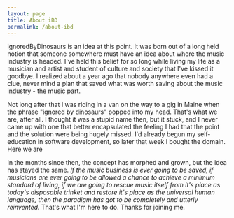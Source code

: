 ```yaml
---
layout: page
title: About iBD
permalink: /about-ibd
---
```

ignoredByDinosaurs is an idea at this point. It was born out of a long held notion that someone somewhere must have an idea about where the music industry is headed. I've held this belief for so long while living my life as a musician and artist and student of culture and society that I've kissed it goodbye. I realized about a year ago that nobody anywhere even had a clue, never mind a plan that saved what was worth saving about the music industry - the music part.

Not long after that I was riding in a van on the way to a gig in Maine when the phrase "ignored by dinosaurs" popped into my head. That's what we are, after all. I thought it was a stupid name then, but it stuck, and I never came up with one that better encapsulated the feeling I had that the point and the solution were being hugely missed. I'd already begun my self-education in software development, so later that week I bought the domain. Here we are

In the months since then, the concept has morphed and grown, but the idea has stayed the same. _If the music business is ever going to be saved, if musicians are ever going to be allowed a chance to achieve a minimum standard of living, if we are going to rescue music itself from it's place as today's disposable trinket and restore it's place as the universal human language, then the paradigm has got to be completely and utterly reinvented._ That's what I'm here to do. Thanks for joining me.